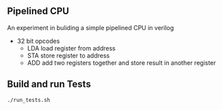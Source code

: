 Pipelined CPU
--

An experiment in buliding a simple pipelined CPU in verilog

- 32 bit opcodes
  - LDA load register from address
  - STA store register to address
  - ADD add two registers together and store result in another register

Build and run Tests
--

``` bash
./run_tests.sh
```
